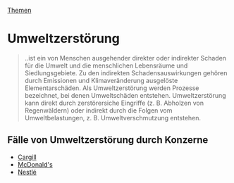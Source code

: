 [Themen](../themen.html)   

# Umweltzerstörung

> ..ist ein von Menschen ausgehender direkter oder indirekter Schaden für die Umwelt und die menschlichen Lebensräume und Siedlungsgebiete. Zu den indirekten Schadensauswirkungen gehören durch Emissionen und Klimaveränderung ausgelöste Elementarschäden.
Als Umweltzerstörung werden Prozesse bezeichnet, bei denen Umweltschäden entstehen. Umweltzerstörung kann direkt durch zerstörersiche Eingriffe (z. B. Abholzen von Regenwäldern) oder indirekt durch die Folgen vom Umweltbelastungen, z. B. Umweltverschmutzung entstehen.

## Fälle von Umweltzerstörung durch Konzerne
* <a href="../konzerne/cargill#umweltzerstoerung">Cargill</a>
* <a href="../konzerne/mcdonalds#umweltzerstoerung">McDonald's</a>
* <a href="../konzerne/nestle#umweltzerstoerung">Nestlé</a>
